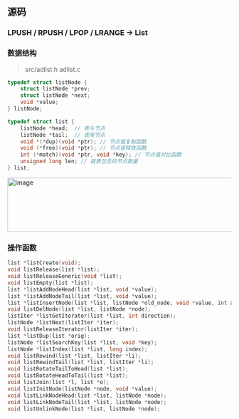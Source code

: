 ## 源码
### LPUSH / RPUSH / LPOP / LRANGE → List
### 数据结构
> src/adlist.h adlist.c
```c
typedef struct listNode {
    struct listNode *prev;
    struct listNode *next;
    void *value;
} listNode;

typedef struct list {
    listNode *head;  // 表头节点
    listNode *tail;  // 表尾节点
    void *(*dup)(void *ptr); // 节点值复制函数
    void (*free)(void *ptr); // 节点值释放函数
    int (*match)(void *ptr, void *key); // 节点值对比函数
    unsigned long len; // 链表包含的节点数量
} list;
```

<img width="676" height="121" alt="image" src="https://github.com/user-attachments/assets/7ea4b0a5-1a30-443d-a794-c5c4d631e52d" />


### 操作函数

```c
list *listCreate(void);
void listRelease(list *list);
void listReleaseGeneric(void *list);
void listEmpty(list *list);
list *listAddNodeHead(list *list, void *value);
list *listAddNodeTail(list *list, void *value);
list *listInsertNode(list *list, listNode *old_node, void *value, int after);
void listDelNode(list *list, listNode *node);
listIter *listGetIterator(list *list, int direction);
listNode *listNext(listIter *iter);
void listReleaseIterator(listIter *iter);
list *listDup(list *orig);
listNode *listSearchKey(list *list, void *key);
listNode *listIndex(list *list, long index);
void listRewind(list *list, listIter *li);
void listRewindTail(list *list, listIter *li);
void listRotateTailToHead(list *list);
void listRotateHeadToTail(list *list);
void listJoin(list *l, list *o);
void listInitNode(listNode *node, void *value);
void listLinkNodeHead(list *list, listNode *node);
void listLinkNodeTail(list *list, listNode *node);
void listUnlinkNode(list *list, listNode *node);
```
